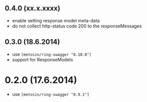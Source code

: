 ## 0.4.0 (xx.x.xxxx)

- enable setting response model meta-data
- do not collect http-status code 200 to the responseMessages

## 0.3.0 (18.6.2014)

- use `[metosin/ring-swagger "0.10.0"]`
- support for ResponseModels

# 0.2.0 (17.6.2014)

- use `[metosin/ring-swagger "0.9.1"]`
